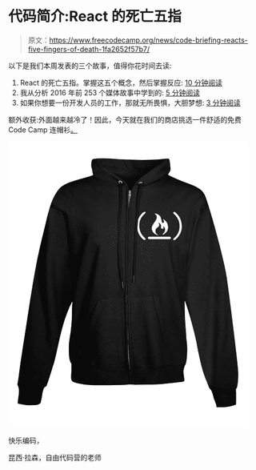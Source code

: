 # 代码简介:React 的死亡五指

> 原文：<https://www.freecodecamp.org/news/code-briefing-reacts-five-fingers-of-death-1fa2652f57b7/>

以下是我们本周发表的三个故事，值得你花时间去读:

1.  React 的死亡五指。掌握这五个概念，然后掌握反应: [10 分钟阅读](http://bit.ly/2iruitE)
2.  我从分析 2016 年前 253 个媒体故事中学到的: [5 分钟阅读](http://bit.ly/2iRYv69)
3.  如果你想要一份开发人员的工作，那就无所畏惧，大胆梦想: [3 分钟阅读](http://bit.ly/2iWzWaE)

额外收获:外面越来越冷了！因此，今天就在我们的商店挑选一件舒适的免费 Code Camp 连帽衫[。](http://bit.ly/2b099sb)

![fmZ1iLtfEM63gupTuDDm4kM8pzhGZ9FaRGWp](img/19de8a71d352d147a3c2bf0b3df9c778.png)

快乐编码，

昆西·拉森，自由代码营的老师